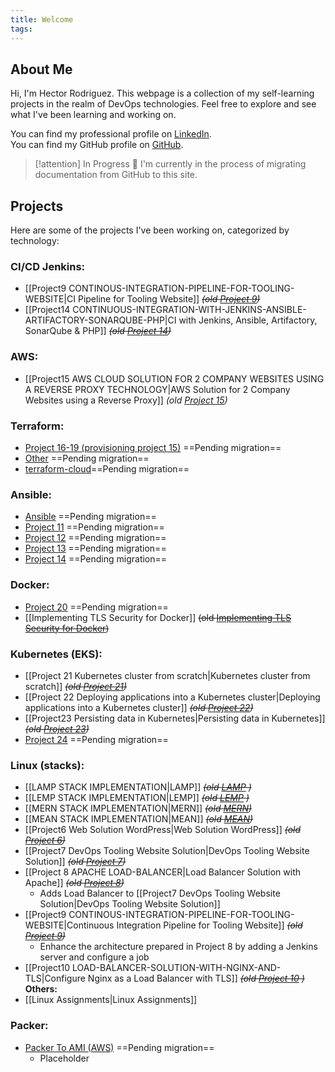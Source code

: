 ```yaml
---
title: Welcome
tags:
---
```

<!--
Picture doesnt work
![[IMG-20230405-WA0008.jpg|400]]
-->

## About Me
Hi, I'm Hector Rodriguez. This webpage is a collection of my self-learning projects in the realm of DevOps technologies. Feel free to explore and see what I've been learning and working on.

You can find my professional profile on [LinkedIn](https://www.linkedin.com/in/hector-rodriguez-84020a26/).  
You can find my GitHub profile on [GitHub](https://github.com/hectorproko).

> [!attention] In Progress 🚀
> I'm currently in the process of migrating documentation from GitHub to this site.

## Projects
Here are some of the projects I've been working on, categorized by technology:

### CI/CD Jenkins:
- [[Project9 CONTINOUS-INTEGRATION-PIPELINE-FOR-TOOLING-WEBSITE|CI Pipeline for Tooling Website]] *~~(old [Project 9](https://github.com/hectorproko/CONTINOUS-INTEGRATION-PIPELINE-FOR-TOOLING-WEBSITE))~~*
- [[Project14 CONTINUOUS-INTEGRATION-WITH-JENKINS-ANSIBLE-ARTIFACTORY-SONARQUBE-PHP|CI with Jenkins, Ansible, Artifactory, SonarQube & PHP]] *~~(old [Project 14](https://github.com/hectorproko/EXPERIENCE-CONTINUOUS-INTEGRATION-WITH-JENKINS-ANSIBLE-ARTIFACTORY-SONARQUBE-PHP/blob/main/Steps_Project14.md))~~*

### AWS:
- [[Project15 AWS CLOUD SOLUTION FOR 2 COMPANY WEBSITES USING A REVERSE PROXY TECHNOLOGY|AWS Solution for 2 Company Websites using a Reverse Proxy]] *(old [Project 15](https://github.com/hectorproko/AWS-CLOUD-SOLUTION-FOR-2-COMPANY-WEBSITES-USING-A-REVERSE-PROXY-TECHNOLOGY/blob/main/Project15_Steps.md))*

### Terraform:
- [Project 16-19 (provisioning project 15)](https://github.com/hectorproko/AUTOMATE-INFRASTRUCTURE-WITH-IAC-USING-TERRAFORM-PART-1-to-4/tree/main/PBL) ==Pending migration==
- [Other](https://github.com/hectorproko/Terraform) ==Pending migration==
- [terraform-cloud](https://github.com/hectorproko/AUTOMATE-INFRASTRUCTURE-WITH-IAC-USING-TERRAFORM-PART-1-to-4/blob/main/PART4_PROJECT_19.md)==Pending migration== 

### Ansible:
- [Ansible](https://github.com/hectorproko/Ansible) ==Pending migration==
- [Project 11](https://github.com/hectorproko/ANSIBLE-AUTOMATE) ==Pending migration==
- [Project 12](https://github.com/hectorproko/ANSIBLE-REFACTORING-ASSIGNMENTS-IMPORTS/blob/main/Project12_Steps.md) ==Pending migration==
- [Project 13](https://github.com/hectorproko/ANSIBLE-DYNAMIC-ASSIGNMENTS-INCLUDE-AND-COMMUNITY-ROLES/blob/main/Project13_Steps.md) ==Pending migration==
- [Project 14](https://github.com/hectorproko/EXPERIENCE-CONTINUOUS-INTEGRATION-WITH-JENKINS-ANSIBLE-ARTIFACTORY-SONARQUBE-PHP/blob/main/Steps_Project14.md) ==Pending migration==

### Docker:
- [Project 20](https://github.com/hectorproko/MIGRATION-TO-THE-LOUD-WITH-CONTAINERIZATION---DOCKER-DOSECKER-COMPO/blob/main/Project20_Steps.md) ==Pending migration==
- [[Implementing TLS Security for Docker]] ~~(old [Implementing TLS Security for Docker](https://github.com/hectorproko/Docker/blob/main/Implementing%20TLS%20Security%20for%20Docker.md))~~

### Kubernetes (EKS):
- [[Project 21 Kubernetes cluster from scratch|Kubernetes cluster from scratch]] *~~(old [Project 21](https://github.com/hectorproko/PROJECT-21-Orchestrating-containers-across-multiple-Virtual-Servers-with-Kubernetes/blob/main/Project21_Steps.md))~~*
- [[Project 22 Deploying applications into a Kubernetes cluster|Deploying applications into a Kubernetes cluster]] *~~(old [Project 22](https://github.com/hectorproko/DEPLOYING-APPLICATIONS-INTO-KUBERNETES-CLUSTER/blob/main/Project22_Steps.md))~~*
- [[Project23 Persisting data in Kubernetes|Persisting data in Kubernetes]] *~~(old [Project 23](https://github.com/hectorproko/PERSISTING-DATA-IN-KUBERNETES/blob/main/Project23_Steps.md))~~*
- [Project 24](https://github.com/hectorproko/BUILDING-ELASTIC-KUBERNETES-SERVICE-EKS-WITH-TERRAFORM) ==Pending migration==

### Linux (stacks):
- [[LAMP STACK IMPLEMENTATION|LAMP]] ~~*(old [LAMP](https://github.com/hectorproko/LAMP_STACK) )*~~  
- [[LEMP STACK IMPLEMENTATION|LEMP]]  ~~*(old [LEMP](https://github.com/hectorproko/LEMP_STACK) )*~~
- [[MERN STACK IMPLEMENTATION|MERN]] ~~*(old [MERN](https://github.com/hectorproko/MERN_STACK))*~~
- [[MEAN STACK IMPLEMENTATION|MEAN]] ~~*(old [MEAN](https://github.com/hectorproko/MEAN_STACK))*~~
- [[Project6 Web Solution WordPress|Web Solution WordPress]] *~~(old [Project 6](https://github.com/hectorproko/WEB-SOLUTION-WITH-WORDPRESS))~~*
- [[Project7 DevOps Tooling Website Solution|DevOps Tooling Website Solution]] *~~(old [Project 7](https://github.com/hectorproko/Devops-Tooling-Website-Solution))~~*
- [[Project 8 APACHE LOAD-BALANCER|Load Balancer Solution with Apache]] *~~(old [Project 8](https://github.com/hectorproko/LOAD-BALANCER-SOLUTION-WITH-APACHE))~~*
    - Adds Load Balancer to [[Project7 DevOps Tooling Website Solution|DevOps Tooling Website Solution]]
- [[Project9 CONTINOUS-INTEGRATION-PIPELINE-FOR-TOOLING-WEBSITE|Continuous Integration Pipeline for Tooling Website]] *~~(old [Project 9](https://github.com/hectorproko/CONTINOUS-INTEGRATION-PIPELINE-FOR-TOOLING-WEBSITE))~~*
    - Enhance the architecture prepared in Project 8 by adding a Jenkins server and configure a job
- [[Project10 LOAD-BALANCER-SOLUTION-WITH-NGINX-AND-TLS|Configure Nginx as a Load Balancer with TLS]] *~~(old [Project 10](https://github.com/hectorproko/LOAD-BALANCER-SOLUTION-WITH-NGINX-AND-SSL-TLS)  )~~*  
**Others:**  
- [[Linux Assignments|Linux Assignments]]
### Packer:
- [Packer To AMI (AWS)](https://github.com/hectorproko/Packer/blob/main/Packer_To_AMI.md) ==Pending migration==
    - Placeholder


